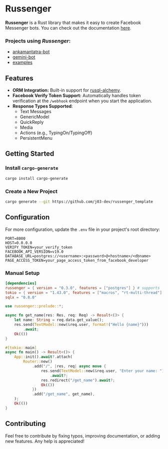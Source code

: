 # Russenger

**Russenger** is a Rust library that makes it easy to create Facebook Messenger bots. You can check out the documentation [here](https://docs.rs/russenger).

### Projects using *Russenger*:

- [ankamantatra-bot](https://github.com/j03-dev/ankamantatra-bot)
- [gemini-bot](https://github.com/j03-dev/gemini-bot)
- [examples](https://github.com/j03-dev/russenger/tree/main/examples)

## Features

- **ORM Integration:** Built-in support for [rusql-alchemy](https://github.com/j03-dev/rusql-alchemy).
- **Facebook Verify Token Support:** Automatically handles token verification at the `/webhook` endpoint when you start the application.
- **Response Types Supported**:
  - Text Messages
  - GenericModel
  - QuickReply
  - Media
  - Actions (e.g., TypingOn/TypingOff)
  - PersistentMenu

## Getting Started

### Install `cargo-generate`

```bash
cargo install cargo-generate
```

### Create a New Project

```bash
cargo generate --git https://github.com/j03-dev/russenger_template
```

## Configuration

For more configuration, update the `.env` file in your project's root directory:

```env
PORT=8000
HOST=0.0.0.0
VERIFY_TOKEN=your_verify_token
FACEBOOK_API_VERSION=v19.0
DATABASE_URL=postgres://<username>:<password>@<hostname>/<dbname>
PAGE_ACCESS_TOKEN=your_page_access_token_from_facebook_developer
```

### Manual Setup

```toml
[dependencies]
russenger = { version = "0.3.0", features = ["postgres"] } # supports 'sqlite, postgres, mysql'
tokio = { version = "1.43.0", features = ["macros", "rt-multi-thread"] }
sqlx = "0.8.0"
```

```rust
use russenger::prelude::*;

async fn get_name(res: Res, req: Req) -> Result<()> {
    let name: String = req.data.get_value();
    res.send(TextModel::new(&req.user, format!("Hello {name}")))
        .await;
    Ok(())
}

#[tokio::main]
async fn main() -> Result<()> {
    App::init().await?.attach(
        Router::new()
            .add("/", |res, req| async move {
                res.send(TextModel::new(&req.user, "Enter your name: "))
                    .await?;
                res.redirect("/get_name").await?;
                Ok(())
            })
            .add("/get_name", get_name),
    );
    Ok(())
}

```

## Contributing

Feel free to contribute by fixing typos, improving documentation, or adding new features. Any help is appreciated!
